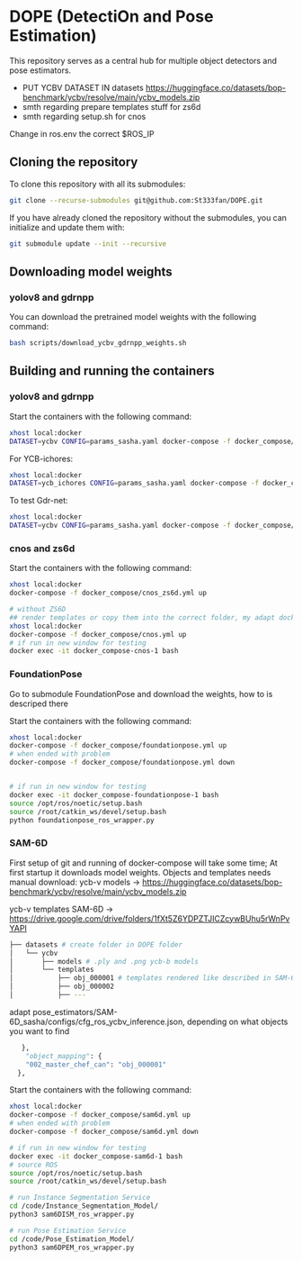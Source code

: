 # DOPE (DetectiOn and Pose Estimation)

This repository serves as a central hub for multiple object detectors and pose estimators.

- PUT YCBV DATASET IN datasets https://huggingface.co/datasets/bop-benchmark/ycbv/resolve/main/ycbv_models.zip
- smth regarding prepare templates stuff for zs6d
- smth regarding setup.sh for cnos

Change in ros.env the correct $ROS_IP

## Cloning the repository

To clone this repository with all its submodules:
```bash
git clone --recurse-submodules git@github.com:St333fan/DOPE.git
```

If you have already cloned the repository without the submodules, you can initialize and update them with:
```bash
git submodule update --init --recursive
```

## Downloading model weights
### yolov8 and gdrnpp
You can download the pretrained model weights with the following command:
```bash
bash scripts/download_ycbv_gdrnpp_weights.sh
```

## Building and running the containers
### yolov8 and gdrnpp
Start the containers with the following command:
```bash
xhost local:docker
DATASET=ycbv CONFIG=params_sasha.yaml docker-compose -f docker_compose/gdrnpp_yolov8.yml up
```
For YCB-ichores:
```bash
xhost local:docker
DATASET=ycb_ichores CONFIG=params_sasha.yaml docker-compose -f docker_compose/gdrnpp_yolov8.yml up
```

To test Gdr-net:
```bash
xhost local:docker
DATASET=ycbv CONFIG=params_sasha.yaml docker-compose -f docker_compose/gdrnpp_yolov8_test.yml up
```

### cnos and zs6d
Start the containers with the following command:
```bash
xhost local:docker
docker-compose -f docker_compose/cnos_zs6d.yml up

# without ZS6D
## render templates or copy them into the correct folder, my adapt docker-compose or dockerfile
xhost local:docker
docker-compose -f docker_compose/cnos.yml up
# if run in new window for testing
docker exec -it docker_compose-cnos-1 bash
```

### FoundationPose
Go to submodule FoundationPose and download the weights, how to is descriped there

Start the containers with the following command:
```bash
xhost local:docker
docker-compose -f docker_compose/foundationpose.yml up
# when ended with problem
docker-compose -f docker_compose/foundationpose.yml down


# if run in new window for testing
docker exec -it docker_compose-foundationpose-1 bash
source /opt/ros/noetic/setup.bash
source /root/catkin_ws/devel/setup.bash
python foundationpose_ros_wrapper.py
```

### SAM-6D
First setup of git and running of docker-compose will take some time; At first startup it downloads model weights. Objects and templates needs manual download:
ycb-v models -> https://huggingface.co/datasets/bop-benchmark/ycbv/resolve/main/ycbv_models.zip

ycb-v templates SAM-6D -> https://drive.google.com/drive/folders/1fXt5Z6YDPZTJICZcywBUhu5rWnPvYAPI

```bash
├── datasets # create folder in DOPE folder
│   └── ycbv
│       ├── models # .ply and .png ycb-b models
│       └── templates
│           ├── obj_000001 # templates rendered like described in SAM-6D original git
│           ├── obj_000002
│           ├── ---
```
 adapt pose_estimators/SAM-6D_sasha/configs/cfg_ros_ycbv_inference.json, depending on what objects you want to find
```python
   },
    "object_mapping": {
    "002_master_chef_can": "obj_000001"
  },
```
Start the containers with the following command:
```bash
xhost local:docker
docker-compose -f docker_compose/sam6d.yml up
# when ended with problem
docker-compose -f docker_compose/sam6d.yml down

# if run in new window for testing
docker exec -it docker_compose-sam6d-1 bash
# source ROS
source /opt/ros/noetic/setup.bash
source /root/catkin_ws/devel/setup.bash

# run Instance Segmentation Service
cd /code/Instance_Segmentation_Model/
python3 sam6DISM_ros_wrapper.py

# run Pose Estimation Service
cd /code/Pose_Estimation_Model/
python3 sam6DPEM_ros_wrapper.py
```
